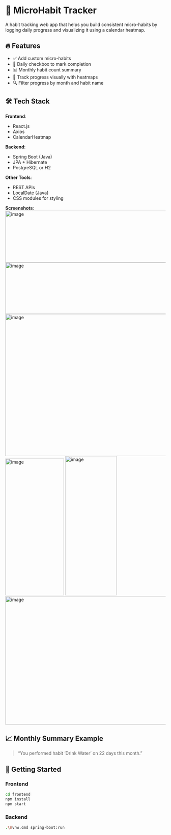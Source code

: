 # 🌱 MicroHabit Tracker

A habit tracking web app that helps you build consistent micro-habits by logging daily progress and visualizing it using a calendar heatmap.

## 🔥 Features
- ✅ Add custom micro-habits
- 📆 Daily checkbox to mark completion
- 📊 Monthly habit count summary
- 📌 Track progress visually with heatmaps
- 🔍 Filter progress by month and habit name

## 🛠 Tech Stack

**Frontend**:
- React.js
- Axios
- CalendarHeatmap

**Backend**:
- Spring Boot (Java)
- JPA + Hibernate
- PostgreSQL or H2

**Other Tools**:
- REST APIs
- LocalDate (Java)
- CSS modules for styling

**Screenshots**:
 <img width="864" height="162" alt="image" src="https://github.com/user-attachments/assets/0c91773e-9636-4e7b-8032-eb0cc27b4939" />
 <img width="864" height="162" alt="image" src="https://github.com/user-attachments/assets/cb2cd946-86bf-46db-8ab9-d9bc47753740" />
<img width="598" height="446" alt="image" src="https://github.com/user-attachments/assets/b07456af-ea0b-490f-aedc-601101253ccc" />
<img width="184" height="429" alt="image" src="https://github.com/user-attachments/assets/b00f00e7-058f-476b-86b8-395db611eb9f" />
<img width="162" height="437" alt="image" src="https://github.com/user-attachments/assets/8e22c70b-0df3-45d1-8e8f-74d96939f7d3" />
<img width="949" height="403" alt="image" src="https://github.com/user-attachments/assets/8a5b1a11-5b5f-46ec-9a80-1b60140d500b" />


## 📈 Monthly Summary Example
> “You performed habit ‘Drink Water’ on 22 days this month.”

## 🚀 Getting Started

### Frontend
```bash
cd frontend
npm install
npm start
```
### Backend
```bash
.\mvnw.cmd spring-boot:run
```



